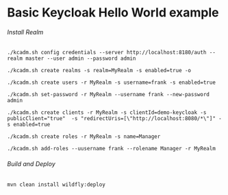 Basic Keycloak Hello World example
=====================================

###### Install Realm
```shell
./kcadm.sh config credentials --server http://localhost:8180/auth --realm master --user admin --password admin

./kcadm.sh create realms -s realm=MyRealm -s enabled=true -o

./kcadm.sh create users -r MyRealm -s username=frank -s enabled=true

./kcadm.sh set-password -r MyRealm --username frank --new-password admin

./kcadm.sh create clients -r MyRealm -s clientId=demo-keycloak -s publicClient="true"  -s "redirectUris=[\"http://localhost:8080/*\"]" -s enabled=true

./kcadm.sh create roles -r MyRealm -s name=Manager

./kcadm.sh add-roles --uusername frank --rolename Manager -r MyRealm
```

###### Build and Deploy
```shell
mvn clean install wildfly:deploy  
```

 
